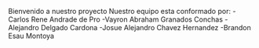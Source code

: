 Bienvenido a nuestro proyecto
Nuestro equipo esta conformado por: 
-Carlos Rene Andrade de Pro
-Vayron Abraham Granados Conchas
-Alejandro Delgado Cardona
-Josue Alejandro Chavez Hernandez
-Brandon Esau Montoya 